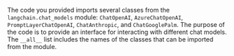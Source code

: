The code you provided imports several classes from the `langchain.chat_models` module: `ChatOpenAI`, `AzureChatOpenAI`, `PromptLayerChatOpenAI`, `ChatAnthropic`, and `ChatGooglePalm`. The purpose of the code is to provide an interface for interacting with different chat models. The `__all__` list includes the names of the classes that can be imported from the module.


